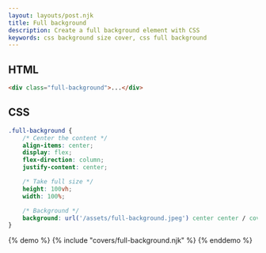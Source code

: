 ```yaml
---
layout: layouts/post.njk
title: Full background
description: Create a full background element with CSS
keywords: css background size cover, css full background
---
```


## HTML

```html
<div class="full-background">...</div>
```

## CSS

```css
.full-background {
    /* Center the content */
    align-items: center;
    display: flex;
    flex-direction: column;
    justify-content: center;

    /* Take full size */
    height: 100vh;
    width: 100%;

    /* Background */
    background: url('/assets/full-background.jpeg') center center / cover no-repeat;
}
```

{% demo %}
{% include "covers/full-background.njk" %}
{% enddemo %}

